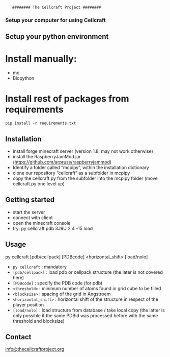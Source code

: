        ######## The Cellcraft Project ########


### Setup your computer for using Cellcraft

## Setup your python environment

# Install manually:
* mc
* Biopython

# Install rest of packages from requirements
```
pip install -r requirements.txt
```

## Installation
- install forge minecraft server (version 1.8, may not work otherwise)
- install the RaspberryJamMod.jar (https://github.com/arpruss/raspberryjammod)
- Identify a folder called “mcpipy”, within the installation dictionary
- clone our repository “cellcraft” as a subfolder in mcpipy
- copy the cellcraft.py from the subfolder into the mcpipy folder (move cellcraft.py one level up)

## Getting started
- start the server
- connect with client
- open the minecraft console
- try: py cellcraft pdb 3J9U 2 4 -15 load

## Usage
  py cellcraft [pdb/cellpack] [PDBcode] <threshold> <blocksize> <horizontal_shift> [load/nolo]
- `py cellcraft` : mandatory
- `[pdb/cellpack]` : load pdb or cellpack structure (the later is not covered here)
- `[PDBcode]` : specify the PDB code (for pdb)
- `<threshold>` : minimum number of atoms found in grid cube to be filled
- `<blocksize>` : spacing of the grid in Angstroem
- `<horizontal_shift>` : horizontal shift of the structure in respect of the player position
- `[load/nolo]` :  load structure from database / take local copy
  (the latter is only possible if the same PDBid was processed before with the same threshold and blocksize)


## Contact
info@thecellcraftproject.org
